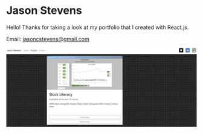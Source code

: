 # Jason Stevens
Hello! Thanks for taking a look at my portfolio that I created with React.js. 

Email: jasoncstevens@gmail.com

![Porfolio](https://github.com/jasonstevens13/react-portfolio-jason-stevens/blob/master/readmepic.jpg)
